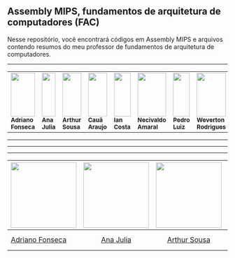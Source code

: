 ## Assembly MIPS, fundamentos de arquitetura de computadores (FAC)

Nesse repositório, você encontrará códigos em Assembly MIPS e arquivos contendo resumos do meu professor de fundamentos de arquitetura de computadores.

<hr>
<table>
    <tr>
    <td valign="top">
      <a href="https://github.com/Dridr1">
      <img src="https://github.com/Dridr1.png" width="100%" height="100" alt=""/><br /
      ><sub><b>Adriano Fonseca</b></sub></a><br />
    <td valign="top">
      <a href="https://github.com/ailujana">
      <img src="https://github.com/ailujana.png" width="100%" height="100" alt=""/><br /
      ><sub><b>Ana Julia</b></sub></a><br />
    <td valign="top">
      <a href="https://github.com/Tutzs">
      <img src="https://github.com/Tutzs.png" width="100%" height="100" alt=""/><br /
      ><sub><b>Arthur Sousa</b></sub></a><br />
    <td valign="top">
      <a href="https://github.com/caua08">
      <img src="https://github.com/caua08.png" width="100%" height="100" alt=""/><br /
      ><sub><b>Cauã Araujo</b></sub></a><br />
    <td valign="top">
      <a href="https://github.com/iancostag">
      <img src="https://github.com/iancostag.png" width="100%" height="100" alt=""/><br /
      ><sub><b>Ian Costa</b></sub></a><br />
    <td valign="top">
      <a href="https://github.com/junioramaral22">
      <img src="https://github.com/junioramaral22.png" width="100%" height="100" alt=""><br /
      ><sub><b>Necivaldo Amaral</b></sub></a><br />
    <td valign="top">
      <a href="https://github.com/pedroluizfo">
      <img src="https://github.com/pedroluizfo.png" width="100%" height="100" alt=""/><br /
      ><sub><b>Pedro Luiz</b></sub></a><br />
    <td valign="top">
      <a href="https://github.com/SrFokse">
      <img src="https://github.com/SrFokse.png" width="100%" height="100" alt=""/><br /
      ><sub><b>Weverton Rodrigues</b></sub></a><br />
    </tr>
</table>


<hr>

<hr>

<hr>


<!-- Tabela com os nomes e fotos-->
| <a href="https://github.com/Dridr1"><img src="https://avatars.githubusercontent.com/u/72324924?v=4" width="150" ></img></a> | <a href="https://github.com/ailujana"><img src="https://avatars.githubusercontent.com/u/107697177?v=4" width="150"></img></a> | <a href="https://github.com/Tutzs"><img src="https://avatars.githubusercontent.com/u/110691207?s=400&u=0f285ace4b3188bb274e2531ead3691d7161656a&v=4" width="150"></img></a> | <a href="https://github.com/caua08"><img src="https://avatars.githubusercontent.com/u/97673403?v=4" width="150"></img></a> | <a href="https://github.com/iancostag"><img src="https://avatars.githubusercontent.com/u/146049457?v=4" width="150"></img></a> |<a href="https://github.com/junioramaral22"><img src="https://avatars.githubusercontent.com/u/106130191?v=4" width="150"></img></a> | <a href="https://github.com/pedroluizfo"><img src="https://avatars.githubusercontent.com/u/101995982?v=4" width="150"></img></a>| <a href="https://github.com/SrFokse"><img src="https://avatars.githubusercontent.com/u/123479505?v=4" width="150"></img></a> |
|----------|:------:|:------:|:------:|:------:|:------:|:------:|:------:|
|[Adriano Fonseca](https://github.com/Dridr1)|  [Ana Julia](https://github.com/ailujana) | [Arthur Sousa](https://github.com/Tutzs) | [Caua Araujo](https://github.com/caua08) | [Ian Costa](https://github.com/iancostag) |[Necivaldo Amaral](https://github.com/junioramaral22) |[Pedro Luiz](https://github.com/pedroluizfo) | [Weverton Rodrigues](https://github.com/SrFokse) |